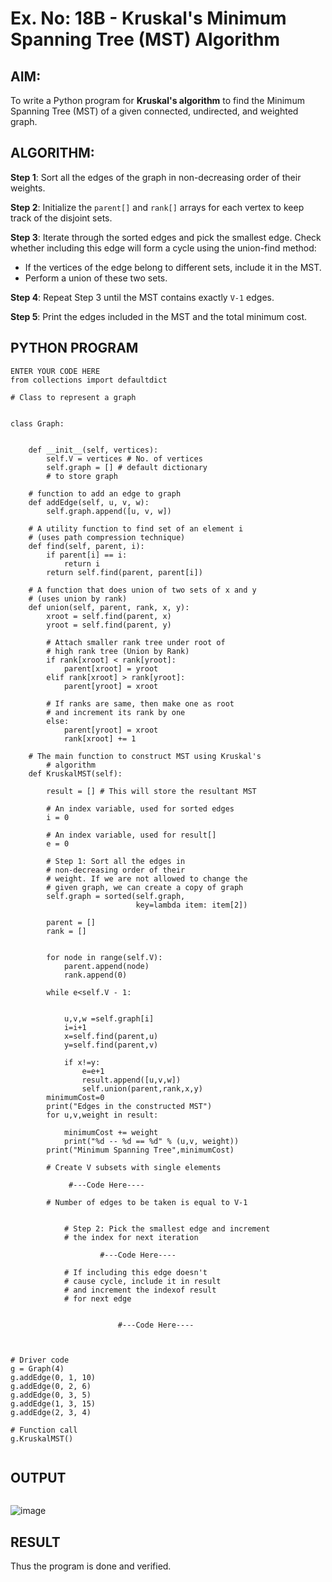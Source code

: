 # Ex. No: 18B - Kruskal's Minimum Spanning Tree (MST) Algorithm

## AIM:
To write a Python program for **Kruskal's algorithm** to find the Minimum Spanning Tree (MST) of a given connected, undirected, and weighted graph.

## ALGORITHM:

**Step 1**: Sort all the edges of the graph in non-decreasing order of their weights.

**Step 2**: Initialize the `parent[]` and `rank[]` arrays for each vertex to keep track of the disjoint sets.

**Step 3**: Iterate through the sorted edges and pick the smallest edge. Check whether including this edge will form a cycle using the union-find method:
- If the vertices of the edge belong to different sets, include it in the MST.
- Perform a union of these two sets.

**Step 4**: Repeat Step 3 until the MST contains exactly `V-1` edges.

**Step 5**: Print the edges included in the MST and the total minimum cost.

## PYTHON PROGRAM

```
ENTER YOUR CODE HERE
from collections import defaultdict

# Class to represent a graph


class Graph:
    

    def __init__(self, vertices):
    	self.V = vertices # No. of vertices
    	self.graph = [] # default dictionary
    	# to store graph
    
    # function to add an edge to graph
    def addEdge(self, u, v, w):
    	self.graph.append([u, v, w])
    
    # A utility function to find set of an element i
    # (uses path compression technique)
    def find(self, parent, i):
    	if parent[i] == i:
    		return i
    	return self.find(parent, parent[i])
    
    # A function that does union of two sets of x and y
    # (uses union by rank)
    def union(self, parent, rank, x, y):
    	xroot = self.find(parent, x)
    	yroot = self.find(parent, y)
    
    	# Attach smaller rank tree under root of
    	# high rank tree (Union by Rank)
    	if rank[xroot] < rank[yroot]:
    		parent[xroot] = yroot
    	elif rank[xroot] > rank[yroot]:
    		parent[yroot] = xroot
    
    	# If ranks are same, then make one as root
    	# and increment its rank by one
    	else:
    		parent[yroot] = xroot
    		rank[xroot] += 1
    
    # The main function to construct MST using Kruskal's
    	# algorithm
    def KruskalMST(self):
    
        result = [] # This will store the resultant MST
    	
    	# An index variable, used for sorted edges
        i = 0
    	
    	# An index variable, used for result[]
        e = 0
        
        # Step 1: Sort all the edges in
        # non-decreasing order of their
        # weight. If we are not allowed to change the
        # given graph, we can create a copy of graph
        self.graph = sorted(self.graph,
        					key=lambda item: item[2])
        
        parent = []
        rank = []
    
    	
        for node in range(self.V):
    	    parent.append(node)
    	    rank.append(0)
    	    
        while e<self.V - 1:
            
    	    
            u,v,w =self.graph[i]
            i=i+1
            x=self.find(parent,u)
            y=self.find(parent,v)
    	    
            if x!=y:
                e=e+1
                result.append([u,v,w])
                self.union(parent,rank,x,y)
        minimumCost=0
        print("Edges in the constructed MST")
        for u,v,weight in result:
    	    
            minimumCost += weight
            print("%d -- %d == %d" % (u,v, weight))
        print("Minimum Spanning Tree",minimumCost)
    
    	# Create V subsets with single elements
    	
    	     #---Code Here----
    	
    	# Number of edges to be taken is equal to V-1
    	
    
    		# Step 2: Pick the smallest edge and increment
    		# the index for next iteration
    		        
    		        #---Code Here----
    
    		# If including this edge doesn't
    		# cause cycle, include it in result
    		# and increment the indexof result
    		# for next edge
    		            
    		            
    		            #---Code Here----
    
    	

# Driver code
g = Graph(4)
g.addEdge(0, 1, 10)
g.addEdge(0, 2, 6)
g.addEdge(0, 3, 5)
g.addEdge(1, 3, 15)
g.addEdge(2, 3, 4)

# Function call
g.KruskalMST()


```

## OUTPUT
`````
`````
![image](https://github.com/user-attachments/assets/05a93e4e-dc37-4a86-a56a-0bd596166f36)


## RESULT
Thus the program is done and verified.


